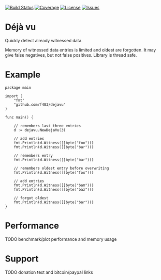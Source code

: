 [![Build Status](https://travis-ci.org/F483/dejavu.svg)](https://travis-ci.org/f483/dejavu)
[![Coverage](https://coveralls.io/repos/F483/dejavu/badge.svg)](https://coveralls.io/r/F483/dejavu)
[![License](https://img.shields.io/badge/license-MIT-blue.svg)](https://raw.githubusercontent.com/F483/dejavu/master/LICENSE)
[![Issues](https://img.shields.io/github/issues/F483/dejavu.svg)](https://github.com/F483/dejavu/issues)

# Déjà vu

Quickly detect already witnessed data.

Memory of witnessed data entries is limited and oldest are forgotten.
It may give false negatives, but not false positives. Library is thread
safe.


# Example

```
package main

import (
	"fmt"
	"github.com/f483/dejavu"
)

func main() {

	// remembers last three entries
	d := dejavu.NewDejaVu(3)

	// add entries
	fmt.Println(d.Witness([]byte("foo")))
	fmt.Println(d.Witness([]byte("bar")))

	// remembers entry
	fmt.Println(d.Witness([]byte("bar")))

	// remembers oldest entry before overwriting
	fmt.Println(d.Witness([]byte("foo")))

	// add entries
	fmt.Println(d.Witness([]byte("bam")))
	fmt.Println(d.Witness([]byte("baz")))

	// forgot oldest
	fmt.Println(d.Witness([]byte("bar")))
}
```


# Performance

TODO benchmark/plot performance and memory usage


# Support

TODO donation text and bitcoin/paypal links
